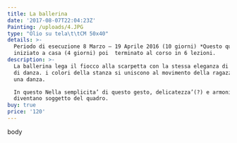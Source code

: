 ```yaml
---
title: La ballerina
date: '2017-08-07T22:04:23Z'
Painting: /uploads/4.JPG
type: "Olio su tela\t\tCM 50x40"
details: >-
  Periodo di esecuzione 8 Marzo – 19 Aprile 2016 (10 giorni) *Questo quadro l’ho
  iniziato a casa (4 giorni) poi  terminato al corso in 6 lezioni.
description: >-
  La ballerina lega il fiocco alla scarpetta con la stessa eleganza di un passo
  di danza. i colori della stanza si uniscono al movimento della ragazza come in
  una danza.

  In questo Nella semplicita’ di questo gesto, delicatezza’(?) e armonia
  diventano soggetto del quadro. 
buy: true
price: '120'
---
```

body
